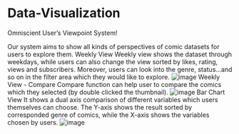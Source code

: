 # Data-Visualization
Omniscient User’s Viewpoint System!

Our system aims to show all kinds of perspectives of comic datasets for users to explore them. 
Weekly View
Weekly view shows the dataset through weekdays, while users can also change the view sorted by likes, rating, views and subscribers. Moreover, users can look into the genre, status…and so on in the filter area which they would like to explore. 
![image](https://user-images.githubusercontent.com/81146202/185394222-a560eac2-6ed3-4f99-bf3d-eb38ee8358f9.png)
Weekly View - Compare
Compare function can help user to compare the comics which they selected (by double clicked the thumbnail).
![image](https://user-images.githubusercontent.com/81146202/185394321-39ff93ca-5a05-4ccd-8f58-90f56956ca08.png)
Bar Chart View
It shows a dual axis comparison of different variables which users themselves can choose.  The Y-axis shows the result sorted by corresponded genre of comics, 
while the X-axis shows the variables chosen by users.
![image](https://user-images.githubusercontent.com/81146202/185394456-25e11ab7-b3db-4923-92bc-2ec1cac09964.png)

